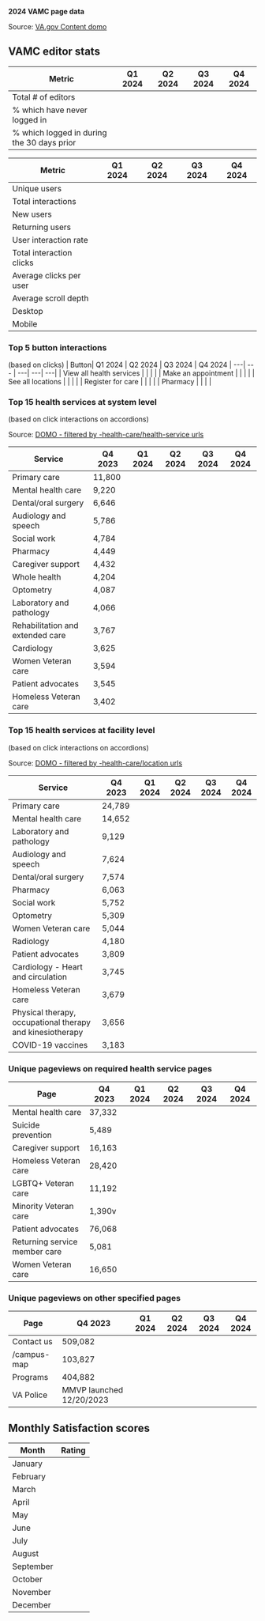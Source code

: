 **2024 VAMC page data**

Source: [VA.gov Content domo](https://va-gov.domo.com/page/426422632)

## VAMC editor stats

| Metric | Q1 2024	| 	Q2 2024	| 	Q3 2024 | Q4 2024
|---|---|---|---|---|
| Total # of editors | | | |
| % which have never logged in | | | |
| % which logged in during the 30 days prior | | | |

| 	Metric	| 	Q1 2024	| 	Q2 2024	| 	Q3 2024 | Q4 2024
| --- | ---| ---|  --- | ---
| Unique users	| | | |
| Total interactions	| | | |	
| New users| | | | 
| Returning users | | | |
| User interaction rate | | | | 
| Total interaction clicks | | | |
| Average clicks per user | | | |
| Average scroll depth | | | |
| Desktop | | | |
| Mobile | | | |

### Top 5 button interactions 
(based on clicks)
| Button|  	Q1 2024	| 	Q2 2024	| 	Q3 2024 | Q4 2024
| ---| --- | ---| ---| ---|
| View all health services | | | |
| Make an appointment | | | |
| See all locations | | | |
| Register for care | | | |
| Pharmacy | | | |

### Top 15 health services at system level
(based on click interactions on accordions)

Source: [DOMO - filtered by -health-care/health-service urls](https://va-gov.domo.com/page/426422632)

|Service | 	Q4 2023 | Q1 2024	| 	Q2 2024	| 	Q3 2024 | Q4 2024
| ---| --- | ---| ---| ---| ---| 
| Primary care | 11,800 | | | |
| Mental health care | 9,220 | | | |
| Dental/oral surgery | 6,646 | | | |
| Audiology and speech | 5,786 | | | |
| Social work | 4,784 | | | |
| Pharmacy | 4,449 | | | |
| Caregiver support |	4,432| | | |
| Whole health |4,204 | | | |
| Optometry |	4,087 | | | |
| Laboratory and pathology |	4,066 | | | |
| Rehabilitation and extended care | 3,767 | | | |
| Cardiology |	3,625 | | | |
| Women Veteran care |	3,594 | | | |
| Patient advocates |	3,545 | | | |
| Homeless Veteran care |	3,402 | | | |

### Top 15 health services at facility level
(based on click interactions on accordions)

Source: [DOMO - filtered by -health-care/location urls](https://va-gov.domo.com/page/426422632)

|Service | 	Q4 2023 | Q1 2024	| 	Q2 2024	| 	Q3 2024 | Q4 2024
| ---| --- | ---| ---| ---| ---| 
| Primary care | 24,789 | | | |
| Mental health care |	14,652 | | | |
| Laboratory and pathology |	9,129 | | | |
| Audiology and speech |	7,624 | | | |
| Dental/oral surgery |	7,574 | | | |
| Pharmacy|	6,063 | | | |
| Social work |	5,752 | | | |
| Optometry |	5,309 | | | |
| Women Veteran care |	5,044 | | | |
| Radiology | 4,180 | | | |
| Patient advocates |	3,809 | | | |
| Cardiology - Heart and circulation |	3,745 | | | |
| Homeless Veteran care |	3,679 | | | |
| Physical therapy, occupational therapy and kinesiotherapy |	3,656 | | | |
| COVID-19 vaccines |	3,183 | | | |

### Unique pageviews on required health service pages
| Page | 	Q4 2023 | Q1 2024	| 	Q2 2024	| 	Q3 2024 | Q4 2024
| ---| --- | ---| ---| ---| ---| 
| Mental health care | 37,332 | | | |
| Suicide prevention | 5,489 | | | |
| Caregiver support | 16,163 | | | |
| Homeless Veteran care | 28,420 | | | |
| LGBTQ+ Veteran care | 11,192 | | | | 
| Minority Veteran care | 1,390v
| Patient advocates | 76,068 | | | |
| Returning service member care| 5,081 | | | | 
| Women Veteran care | 16,650 | | | |

### Unique pageviews on other specified pages
| Page | 	Q4 2023 | Q1 2024	| 	Q2 2024	| 	Q3 2024 | Q4 2024
| ---| --- | ---| ---| ---| ---| 
| Contact us | 509,082 | | | |
| /campus-map | 103,827 | | | |
| Programs | 404,882 | | | |
| VA Police | MMVP launched 12/20/2023 | | | |

## Monthly Satisfaction scores
| Month | Rating
| ---| --- 
| January | 
| February | 	
| March |	
| April | 	
| May	 | 
| June |	
| July |
| August |	
| September | 
| October | 
| November |
| December | 
